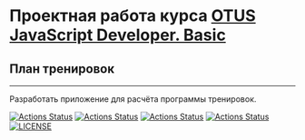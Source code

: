 # Проектная работа курса [OTUS JavaScript Developer. Basic](https://otus.ru/lessons/javascript-basic/)

## План тренировок

---

Разработать приложение для расчёта программы тренировок.

[![Actions Status](https://github.com/alexey-sidorov-dev/training-plan/workflows/PR%20Sanity%20Check/badge.svg)](https://github.com/alexey-sidorov-dev/training-plan/actions)
[![Actions Status](https://github.com/alexey-sidorov-dev/training-plan/workflows/Add%20CodeSandbox%20link/badge.svg)](https://github.com/alexey-sidorov-dev/training-plan/actions)
[![Actions Status](https://github.com/alexey-sidorov-dev/training-plan/workflows/Coverage/badge.svg)](https://github.com/alexey-sidorov-dev/training-plan/actions)
[![Actions Status](https://github.com/alexey-sidorov-dev/training-plan/workflows/Deploy%20to%20Github%20Pages/badge.svg)](https://alexey-sidorov-dev.github.io/training-plan/)
[![LICENSE](https://img.shields.io/badge/license-ISC-brightgreen.svg)](ISC)
